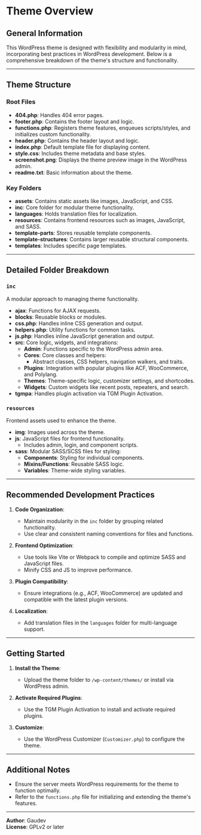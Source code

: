 
# Theme Overview

## General Information
This WordPress theme is designed with flexibility and modularity in mind, incorporating best practices in WordPress development. Below is a comprehensive breakdown of the theme's structure and functionality.

---

## Theme Structure

### Root Files
- **404.php**: Handles 404 error pages.
- **footer.php**: Contains the footer layout and logic.
- **functions.php**: Registers theme features, enqueues scripts/styles, and initializes custom functionality.
- **header.php**: Contains the header layout and logic.
- **index.php**: Default template file for displaying content.
- **style.css**: Includes theme metadata and base styles.
- **screenshot.png**: Displays the theme preview image in the WordPress admin.
- **readme.txt**: Basic information about the theme.

### Key Folders
- **assets**: Contains static assets like images, JavaScript, and CSS.
- **inc**: Core folder for modular theme functionality.
- **languages**: Holds translation files for localization.
- **resources**: Contains frontend resources such as images, JavaScript, and SASS.
- **template-parts**: Stores reusable template components.
- **template-structures**: Contains larger reusable structural components.
- **templates**: Includes specific page templates.

---

## Detailed Folder Breakdown

### `inc`
A modular approach to managing theme functionality.
- **ajax**: Functions for AJAX requests.
- **blocks**: Reusable blocks or modules.
- **css.php**: Handles inline CSS generation and output.
- **helpers.php**: Utility functions for common tasks.
- **js.php**: Handles inline JavaScript generation and output.
- **src**: Core logic, widgets, and integrations:
  - **Admin**: Functions specific to the WordPress admin area.
  - **Cores**: Core classes and helpers:
    - Abstract classes, CSS helpers, navigation walkers, and traits.
  - **Plugins**: Integration with popular plugins like ACF, WooCommerce, and Polylang.
  - **Themes**: Theme-specific logic, customizer settings, and shortcodes.
  - **Widgets**: Custom widgets like recent posts, repeaters, and search.
- **tgmpa**: Handles plugin activation via TGM Plugin Activation.

### `resources`
Frontend assets used to enhance the theme.
- **img**: Images used across the theme.
- **js**: JavaScript files for frontend functionality.
  - Includes admin, login, and component scripts.
- **sass**: Modular SASS/SCSS files for styling:
  - **Components**: Styling for individual components.
  - **Mixins/Functions**: Reusable SASS logic.
  - **Variables**: Theme-wide styling variables.

---

## Recommended Development Practices

1. **Code Organization**: 
   - Maintain modularity in the `inc` folder by grouping related functionality.
   - Use clear and consistent naming conventions for files and functions.

2. **Frontend Optimization**:
   - Use tools like Vite or Webpack to compile and optimize SASS and JavaScript files.
   - Minify CSS and JS to improve performance.

3. **Plugin Compatibility**:
   - Ensure integrations (e.g., ACF, WooCommerce) are updated and compatible with the latest plugin versions.

4. **Localization**:
   - Add translation files in the `languages` folder for multi-language support.

---

## Getting Started

1. **Install the Theme**:
   - Upload the theme folder to `/wp-content/themes/` or install via WordPress admin.

2. **Activate Required Plugins**:
   - Use the TGM Plugin Activation to install and activate required plugins.

3. **Customize**:
   - Use the WordPress Customizer (`Customizer.php`) to configure the theme.

---

## Additional Notes
- Ensure the server meets WordPress requirements for the theme to function optimally.
- Refer to the `functions.php` file for initializing and extending the theme's features.

---

**Author**: Gaudev  
**License**: GPLv2 or later  
